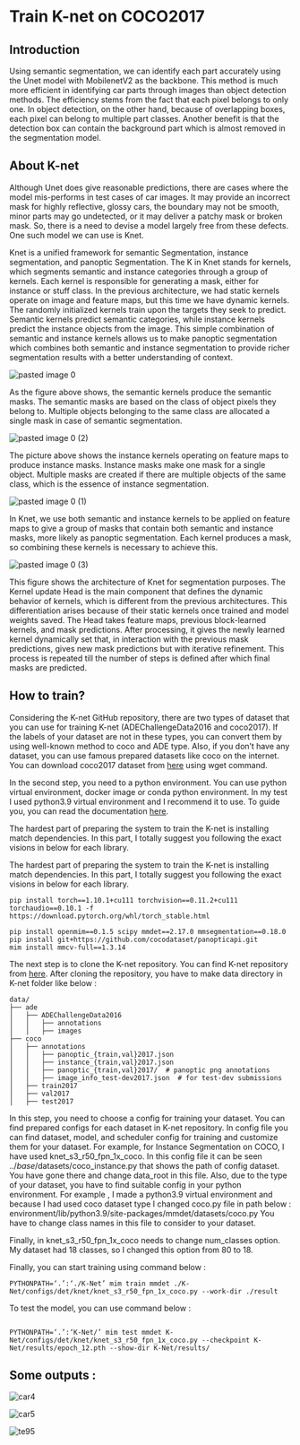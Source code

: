 # Train K-net on COCO2017

## Introduction 

Using semantic segmentation, we can identify each part accurately using the Unet model with MobilenetV2 as the backbone. This method is much more efficient in identifying car parts through images than object detection methods. The efficiency stems from the fact that each pixel belongs to only one. In object detection, on the other hand, because of overlapping boxes, each pixel can belong to multiple part classes. Another benefit is that the detection box can contain the background part which is almost removed in the segmentation model.


## About K-net

Although Unet does give reasonable predictions, there are cases where the model mis-performs in test cases of car images. It may provide an incorrect mask for highly reflective, glossy cars, the boundary may not be smooth, minor parts may go undetected, or it may deliver a patchy mask or broken mask. So, there is a need to devise a model largely free from these defects. One such model we can use is Knet.

Knet is a unified framework for semantic Segmentation, instance segmentation, and panoptic Segmentation. The K in Knet stands for kernels, which segments semantic and instance categories through a group of kernels. Each kernel is responsible for generating a mask, either for instance or stuff class. In the previous architecture, we had static kernels operate on image and feature maps, but this time we have dynamic kernels. The randomly initialized kernels train upon the targets they seek to predict. Semantic kernels predict semantic categories, while instance kernels predict the instance objects from the image. This simple combination of semantic and instance kernels allows us to make panoptic segmentation which combines both semantic and instance segmentation to provide richer segmentation results with a better understanding of context.


![pasted image 0](https://user-images.githubusercontent.com/78655282/196053976-72369d49-6177-41db-b9ac-8c9c1ff6b177.png)


As the figure above shows, the semantic kernels produce the semantic masks. The semantic masks are based on the class of object pixels they belong to. Multiple objects belonging to the same class are allocated a single mask in case of semantic segmentation.


![pasted image 0 (2)](https://user-images.githubusercontent.com/78655282/196053988-1bacae5c-e210-4435-99b9-1f1607ea5ce4.png)


The picture above shows the instance kernels operating on feature maps to produce instance masks. Instance masks make one mask for a single object. Multiple masks are created if there are multiple objects of the same class, which is the essence of instance segmentation.


![pasted image 0 (1)](https://user-images.githubusercontent.com/78655282/196054004-6ae779f5-b85b-4828-b264-8a1f8175d7c5.png)


In Knet, we use both semantic and instance kernels to be applied on feature maps to give a group of masks that contain both semantic and instance masks, more likely as panoptic segmentation. Each kernel produces a mask, so combining these kernels is necessary to achieve this.


![pasted image 0 (3)](https://user-images.githubusercontent.com/78655282/196054072-f88efaf4-b83c-4e95-9578-9caab5aa7bc9.png)


This figure shows the architecture of Knet for segmentation purposes. The Kernel update Head is the main component that defines the dynamic behavior of kernels, which is different from the previous architectures. This differentiation arises because of their static kernels once trained and model weights saved. The Head takes feature maps, previous block-learned kernels, and mask predictions. After processing, it gives the newly learned kernel dynamically set that, in interaction with the previous mask predictions, gives new mask predictions but with iterative refinement. This process is repeated till the number of steps is defined after which final masks are predicted.


## How to train?

Considering the K-net GitHub repository, there are two types of dataset that you can use for training K-net (ADEChallengeData2016 and coco2017). If the labels of your dataset are not in these types, you can convert them by using well-known method to coco and ADE type. Also, if you don’t have any dataset, you can use famous prepared datasets like coco on the internet. You can download coco2017 dataset from [here](https://cocodataset.org/#download) using wget command.

In the second step, you need to a python environment. You can use python virtual environment, docker image or conda python environment. In my test I used python3.9 virtual environment and I recommend it to use. To guide you, you can read the documentation [here](https://docs.python.org/3/library/venv.html).

The hardest part of preparing the system to train the K-net is installing match dependencies. In this part, I totally suggest you following the exact visions in below for each library. 

The hardest part of preparing the system to train the K-net is installing match dependencies. In this part, I totally suggest you following the exact visions in below for each library. 

```
pip install torch==1.10.1+cu111 torchvision==0.11.2+cu111 torchaudio==0.10.1 -f https://download.pytorch.org/whl/torch_stable.html

pip install openmim==0.1.5 scipy mmdet==2.17.0 mmsegmentation==0.18.0
pip install git+https://github.com/cocodataset/panopticapi.git
mim install mmcv-full==1.3.14

```

The next step is to clone the K-net repository. You can find K-net repository from [here](https://github.com/ZwwWayne/K-Net). After cloning the repository, you have to make data directory in K-net folder like below :

```
data/
├── ade
│   ├── ADEChallengeData2016
│   │   ├── annotations
│   │   ├── images
├── coco
│   ├── annotations
│   │   ├── panoptic_{train,val}2017.json
│   │   ├── instance_{train,val}2017.json
│   │   ├── panoptic_{train,val}2017/  # panoptic png annotations
│   │   ├── image_info_test-dev2017.json  # for test-dev submissions
│   ├── train2017
│   ├── val2017
│   ├── test2017

```

In this step, you need to choose a config for training your dataset. You can find prepared configs for each dataset in K-net repository. In config file you can find dataset, model, and scheduler config for training and customize them for your dataset. For example, for Instance Segmentation on COCO, I have used knet_s3_r50_fpn_1x_coco. In this config file it can be seen ../_base_/datasets/coco_instance.py that shows the path of config dataset. You have gone there and change data_root in this file. Also, due to the type of your dataset, you have to  find suitable config in your python environment. For example , I made a python3.9 virtual environment and because I had used coco dataset type I changed coco.py file in path below : 
 environment/lib/python3.9/site-packages/mmdet/datasets/coco.py
You have to change class names in this file to consider to your dataset.

Finally, in knet_s3_r50_fpn_1x_coco needs to change num_classes option.  My dataset had 18 classes, so I changed this option from 80 to 18.


Finally, you can start training using command below : 

```
PYTHONPATH=‘.’:‘./K-Net’ mim train mmdet ./K-Net/configs/det/knet/knet_s3_r50_fpn_1x_coco.py --work-dir ./result

```
To test the model, you can use command below : 

```

PYTHONPATH=‘.’:‘K-Net/’ mim test mmdet K-Net/configs/det/knet/knet_s3_r50_fpn_1x_coco.py --checkpoint K-Net/results/epoch_12.pth --show-dir K-Net/results/ 

```

## Some outputs : 

![car4](https://user-images.githubusercontent.com/78655282/196054551-6b5f7a71-8bba-4d64-b14e-c3a7936bb8e2.jpg)


![car5](https://user-images.githubusercontent.com/78655282/196054564-087852f0-e59f-438a-b63e-98c8beb6d240.jpg)


![te95](https://user-images.githubusercontent.com/78655282/196054577-6df393b7-9769-428b-8f13-abdfd7fea7d6.jpg)


